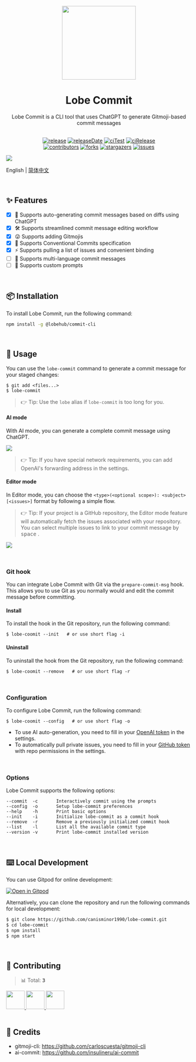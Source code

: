 <p align="center">
  <img width="200" src="https://raw.githubusercontent.com/canisminor1990/lobe-commit/master/docs/logo.webp">
</p>
<h1 align="center">Lobe Commit</h1>

<div align="center">
  Lobe Commit is a CLI tool that uses ChatGPT to generate Gitmoji-based commit messages

<br/>
<br/>

<!-- SHIELD GROUP -->

[![release][release-shield]][release-url] [![releaseDate][release-date-shield]][release-date-url] [![ciTest][ci-test-shield]][ci-test-url] [![ciRelease][ci-release-shield]][ci-release-url] <br/> [![contributors][contributors-shield]][contributors-url] [![forks][forks-shield]][forks-url] [![stargazers][stargazers-shield]][stargazers-url] [![issues][issues-shield]][issues-url]

</div>

![](https://raw.githubusercontent.com/canisminor1990/lobe-commit/master/docs/preview.webp)

English | [简体中文](./README-zh_CN.md)

<br/>

## ✨ Features

- [x] 🤯 Supports auto-generating commit messages based on diffs using ChatGPT
- [x] 🛠️ Supports streamlined commit message editing workflow
- [x] 😜 Supports adding Gitmojis
- [x] 📝 Supports Conventional Commits specification
- [x] ⚡️ Supports pulling a list of issues and convenient binding
- [ ] 🚧 Supports multi-language commit messages
- [ ] 🚧 Supports custom prompts

<br/>

## 📦 Installation

To install Lobe Commit, run the following command:

```bash
npm install -g @lobehub/commit-cli
```

<br/>

## 🤯 Usage

You can use the `lobe-commit` command to generate a commit message for your staged changes:

```shell
$ git add <files...>
$ lobe-commit
```

> 👉 Tip: Use the `lobe` alias if `lobe-commit` is too long for you.

#### AI mode

With AI mode, you can generate a complete commit message using ChatGPT.

![](https://raw.githubusercontent.com/canisminor1990/lobe-commit/master/docs/preview-ai.webp)

> 👉 Tip: If you have special network requirements, you can add OpenAI's forwarding address in the settings.

#### Editor mode

In Editor mode, you can choose the `<type>(<optional scope>): <subject> [<issues>]` format by following a simple flow.

> 👉 Tip: If your project is a GitHub repository, the Editor mode feature will automatically fetch the issues associated with your repository. You can select multiple issues to link to your commit message by <kbd>space</kbd> .

![](https://raw.githubusercontent.com/canisminor1990/lobe-commit/master/docs/preview-editor.webp)

<br/>

### Git hook

You can integrate Lobe Commit with Git via the `prepare-commit-msg` hook. This allows you to use Git as you normally would and edit the commit message before committing.

#### Install

To install the hook in the Git repository, run the following command:

```shell
$ lobe-coomit --init   # or use short flag -i
```

#### Uninstall

To uninstall the hook from the Git repository, run the following command:

```shell
$ lobe-coomit --remove   # or use short flag -r
```

<br/>

### Configuration

To configure Lobe Commit, run the following command:

```shell
$ lobe-coomit --config   # or use short flag -o
```

- To use AI auto-generation, you need to fill in your [OpenAI token](<(https://platform.openai.com/account/api-keys)>) in the settings.
- To automatically pull private issues, you need to fill in your [GitHub token](https://github.com/settings/tokens) with repo permissions in the settings.

<br/>

### Options

Lobe Commit supports the following options:

```shell
--commit  -c       Interactively commit using the prompts
--config  -o       Setup lobe-commit preferences
--help    -h       Print basic options
--init    -i       Initialize lobe-commit as a commit hook
--remove  -r       Remove a previously initialized commit hook
--list    -l       List all the available commit type
--version -v       Print lobe-commit installed version
```

<br/>

## ⌨️ Local Development

You can use Gitpod for online development:

[![Open in Gitpod](https://gitpod.io/button/open-in-gitpod.svg)](https://gitpod.io/#https://github.com/canisminor1990/lobe-commit)

Alternatively, you can clone the repository and run the following commands for local development:

```bash
$ git clone https://github.com/canisminor1990/lobe-commit.git
$ cd lobe-commit
$ npm install
$ npm start
```

<br/>

## 🤝 Contributing

<!-- CONTRIBUTION GROUP -->

> 📊 Total: <kbd>**3**</kbd>

<a href="https://github.com/canisminor1990" title="canisminor1990">
  <img src="https://avatars.githubusercontent.com/u/17870709?v=4" width="50" />
</a>
<a href="https://github.com/apps/dependabot" title="dependabot[bot]">
  <img src="https://avatars.githubusercontent.com/in/29110?v=4" width="50" />
</a>
<a href="https://github.com/actions-user" title="actions-user">
  <img src="https://avatars.githubusercontent.com/u/65916846?v=4" width="50" />
</a>

<!-- CONTRIBUTION END -->

<br/>
<br/>

## 🔗 Credits

- gitmoji-cli: https://github.com/carloscuesta/gitmoji-cli
- ai-commit: https://github.com/insulineru/ai-commit

<!-- SHIELD LINK GROUP -->

<!-- release -->

[release-shield]: https://img.shields.io/npm/v/@lobehub/commit-cli?label=%F0%9F%A4%AF%20NPM
[release-url]: https://www.npmjs.com/package/@lobehub/commit-cli

<!-- releaseDate -->

[release-date-shield]: https://img.shields.io/github/release-date/canisminor1990/lobe-commit?style=flat
[release-date-url]: https://github.com/canisminor1990/lobe-commit/releases

<!-- ciTest -->

[ci-test-shield]: https://github.com/canisminor1990/lobe-commit/workflows/Test%20CI/badge.svg
[ci-test-url]: https://github.com/canisminor1990/lobe-commit/actions/workflows/test.yml

<!-- ciRelease -->

[ci-release-shield]: https://github.com/canisminor1990/lobe-commit/workflows/Build%20and%20Release/badge.svg
[ci-release-url]: https://github.com/canisminor1990/lobe-commit/actions/workflows/release.yml

<!-- contributors -->

[contributors-shield]: https://img.shields.io/github/contributors/canisminor1990/lobe-commit.svg?style=flat
[contributors-url]: https://github.com/canisminor1990/lobe-commit/graphs/contributors

<!-- forks -->

[forks-shield]: https://img.shields.io/github/forks/canisminor1990/lobe-commit.svg?style=flat
[forks-url]: https://github.com/canisminor1990/lobe-commit/network/members

<!-- stargazers -->

[stargazers-shield]: https://img.shields.io/github/stars/canisminor1990/lobe-commit.svg?style=flat
[stargazers-url]: https://github.com/canisminor1990/lobe-commit/stargazers

<!-- issues -->

[issues-shield]: https://img.shields.io/github/issues/canisminor1990/lobe-commit.svg?style=flat
[issues-url]: https://img.shields.io/github/issues/canisminor1990/lobe-commit.svg?style=flat
